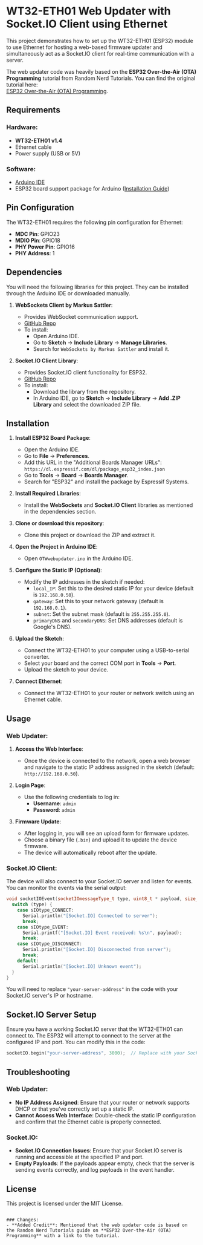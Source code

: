 


# WT32-ETH01 Web Updater with Socket.IO Client using Ethernet

This project demonstrates how to set up the WT32-ETH01 (ESP32) module to use Ethernet for hosting a web-based firmware updater and simultaneously act as a Socket.IO client for real-time communication with a server.

The web updater code was heavily based on the **ESP32 Over-the-Air (OTA) Programming** tutorial from Random Nerd Tutorials. You can find the original tutorial here:  
[ESP32 Over-the-Air (OTA) Programming](https://randomnerdtutorials.com/esp32-over-the-air-ota-programming/).

## Requirements

### Hardware:
- **WT32-ETH01 v1.4**
- Ethernet cable
- Power supply (USB or 5V)

### Software:
- [Arduino IDE](https://www.arduino.cc/en/software)
- ESP32 board support package for Arduino ([Installation Guide](https://github.com/espressif/arduino-esp32/blob/master/docs/arduino-ide/boards_manager.md))

## Pin Configuration

The WT32-ETH01 requires the following pin configuration for Ethernet:

- **MDC Pin**: GPIO23
- **MDIO Pin**: GPIO18
- **PHY Power Pin**: GPIO16
- **PHY Address**: 1

## Dependencies

You will need the following libraries for this project. They can be installed through the Arduino IDE or downloaded manually.

1. **WebSockets Client by Markus Sattler**:
   - Provides WebSocket communication support.
   - [GitHub Repo](https://github.com/Links2004/arduinoWebSockets)
   - To install:
     - Open Arduino IDE.
     - Go to **Sketch** -> **Include Library** -> **Manage Libraries**.
     - Search for `WebSockets by Markus Sattler` and install it.

2. **Socket.IO Client Library**:
   - Provides Socket.IO client functionality for ESP32.
   - [GitHub Repo](https://github.com/timum-viw/socket.io-client)
   - To install:
     - Download the library from the repository.
     - In Arduino IDE, go to **Sketch** -> **Include Library** -> **Add .ZIP Library** and select the downloaded ZIP file.

## Installation

1. **Install ESP32 Board Package**:
   - Open the Arduino IDE.
   - Go to **File** -> **Preferences**.
   - Add this URL in the "Additional Boards Manager URLs": `https://dl.espressif.com/dl/package_esp32_index.json`
   - Go to **Tools** -> **Board** -> **Boards Manager**.
   - Search for "ESP32" and install the package by Espressif Systems.

2. **Install Required Libraries**:
   - Install the **WebSockets** and **Socket.IO Client** libraries as mentioned in the dependencies section.

3. **Clone or download this repository**:
   - Clone this project or download the ZIP and extract it.

4. **Open the Project in Arduino IDE**:
   - Open `OTWwebupdater.ino` in the Arduino IDE.

5. **Configure the Static IP (Optional)**:
   - Modify the IP addresses in the sketch if needed:
     - `local_IP`: Set this to the desired static IP for your device (default is `192.168.0.50`).
     - `gateway`: Set this to your network gateway (default is `192.168.0.1`).
     - `subnet`: Set the subnet mask (default is `255.255.255.0`).
     - `primaryDNS` and `secondaryDNS`: Set DNS addresses (default is Google's DNS).

6. **Upload the Sketch**:
   - Connect the WT32-ETH01 to your computer using a USB-to-serial converter.
   - Select your board and the correct COM port in **Tools** -> **Port**.
   - Upload the sketch to your device.

7. **Connect Ethernet**:
   - Connect the WT32-ETH01 to your router or network switch using an Ethernet cable.

## Usage

### Web Updater:
1. **Access the Web Interface**:
   - Once the device is connected to the network, open a web browser and navigate to the static IP address assigned in the sketch (default: `http://192.168.0.50`).

2. **Login Page**:
   - Use the following credentials to log in:
     - **Username**: `admin`
     - **Password**: `admin`

3. **Firmware Update**:
   - After logging in, you will see an upload form for firmware updates.
   - Choose a binary file (`.bin`) and upload it to update the device firmware.
   - The device will automatically reboot after the update.

### Socket.IO Client:
The device will also connect to your Socket.IO server and listen for events. You can monitor the events via the serial output:

```cpp
void socketIOEvent(socketIOmessageType_t type, uint8_t * payload, size_t length) {
  switch (type) {
    case sIOtype_CONNECT:
      Serial.println("[Socket.IO] Connected to server");
      break;
    case sIOtype_EVENT:
      Serial.printf("[Socket.IO] Event received: %s\n", payload);
      break;
    case sIOtype_DISCONNECT:
      Serial.println("[Socket.IO] Disconnected from server");
      break;
    default:
      Serial.println("[Socket.IO] Unknown event");
  }
}
```

You will need to replace `"your-server-address"` in the code with your Socket.IO server's IP or hostname.

## Socket.IO Server Setup

Ensure you have a working Socket.IO server that the WT32-ETH01 can connect to. The ESP32 will attempt to connect to the server at the configured IP and port. You can modify this in the code:

```cpp
socketIO.begin("your-server-address", 3000);  // Replace with your Socket.IO server address
```

## Troubleshooting

### Web Updater:
- **No IP Address Assigned**: Ensure that your router or network supports DHCP or that you've correctly set up a static IP.
- **Cannot Access Web Interface**: Double-check the static IP configuration and confirm that the Ethernet cable is properly connected.

### Socket.IO:
- **Socket.IO Connection Issues**: Ensure that your Socket.IO server is running and accessible at the specified IP and port.
- **Empty Payloads**: If the payloads appear empty, check that the server is sending events correctly, and log payloads in the event handler.

## License

This project is licensed under the MIT License.
```

### Changes:
- **Added Credit**: Mentioned that the web updater code is based on the Random Nerd Tutorials guide on **ESP32 Over-the-Air (OTA) Programming** with a link to the tutorial.

